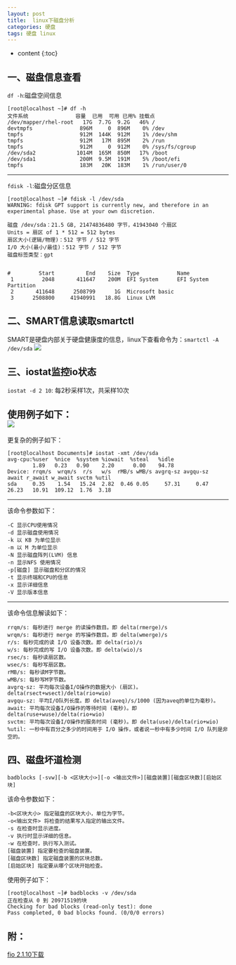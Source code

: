 ```yaml
---
layout: post
title:  linux下磁盘分析
categories: 硬盘
tags: 硬盘 linux
---
```


* content
{:toc}

## 一、磁盘信息查看

`df -h`:磁盘空间信息

```
[root@localhost ~]# df -h
文件系统               容量  已用  可用 已用% 挂载点
/dev/mapper/rhel-root   17G  7.7G  9.2G   46% /
devtmpfs               896M     0  896M    0% /dev
tmpfs                  912M  144K  912M    1% /dev/shm
tmpfs                  912M   17M  895M    2% /run
tmpfs                  912M     0  912M    0% /sys/fs/cgroup
/dev/sda2             1014M  165M  850M   17% /boot
/dev/sda1              200M  9.5M  191M    5% /boot/efi
tmpfs                  183M   20K  183M    1% /run/user/0
```
--------------------------------
`fdisk -l`:磁盘分区信息

```
[root@localhost ~]# fdisk -l /dev/sda
WARNING: fdisk GPT support is currently new, and therefore in an experimental phase. Use at your own discretion.

磁盘 /dev/sda：21.5 GB, 21474836480 字节，41943040 个扇区
Units = 扇区 of 1 * 512 = 512 bytes
扇区大小(逻辑/物理)：512 字节 / 512 字节
I/O 大小(最小/最佳)：512 字节 / 512 字节
磁盘标签类型：gpt


#         Start          End    Size  Type            Name
 1         2048       411647    200M  EFI System      EFI System Partition
 2       411648      2508799      1G  Microsoft basic 
 3      2508800     41940991   18.8G  Linux LVM   
```

## 二、SMART信息读取smartctl

SMART是硬盘内部关于硬盘健康度的信息，linux下查看命令为：`smartctl -A /dev/sda`
![](https://github.com/HarmonyHu/harmonyhu.github.io/raw/master/_posts/images/sata.jpg) 

## 三、iostat监控io状态

`iostat -d 2 10`: 每2秒采样1次，共采样10次

使用例子如下：  
![](https://github.com/HarmonyHu/harmonyhu.github.io/raw/master/_posts/images/io2.jpg) 
------------------------------------
更复杂的例子如下：  
```
[root@localhost Documents]# iostat -xmt /dev/sda
avg-cpu:%user  %nice  %system %iowait  %steal   %idle
        1.89   0.23   0.90    2.20      0.00    94.78
Device: rrqm/s  wrqm/s  r/s   w/s  rMB/s wMB/s avgrq-sz avgqu-sz  await r_await w_await svctm %util
sda     0.35    1.54   15.24  2.82  0.46 0.05     57.31     0.47  26.23   10.91  109.12  1.76  3.18
```
------------------------------------
该命令参数如下：  
```
-C 显示CPU使用情况
-d 显示磁盘使用情况
-k 以 KB 为单位显示
-m 以 M 为单位显示
-N 显示磁盘阵列(LVM) 信息
-n 显示NFS 使用情况
-p[磁盘] 显示磁盘和分区的情况
-t 显示终端和CPU的信息
-x 显示详细信息
-V 显示版本信息
```
-----------------------------------
该命令信息解读如下：  
```
rrqm/s: 每秒进行 merge 的读操作数目。即 delta(rmerge)/s
wrqm/s: 每秒进行 merge 的写操作数目。即 delta(wmerge)/s
r/s: 每秒完成的读 I/O 设备次数。即 delta(rio)/s
w/s: 每秒完成的写 I/O 设备次数。即 delta(wio)/s
rsec/s: 每秒读扇区数。
wsec/s: 每秒写扇区数。
rMB/s: 每秒读M字节数。
wMB/s: 每秒写M字节数。
avgrq-sz: 平均每次设备I/O操作的数据大小 (扇区)。delta(rsect+wsect)/delta(rio+wio)
avgqu-sz: 平均I/O队列长度。即 delta(aveq)/s/1000 (因为aveq的单位为毫秒)。
await: 平均每次设备I/O操作的等待时间 (毫秒)。即 delta(ruse+wuse)/delta(rio+wio)
svctm: 平均每次设备I/O操作的服务时间 (毫秒)。即 delta(use)/delta(rio+wio)
%util: 一秒中有百分之多少的时间用于 I/O 操作，或者说一秒中有多少时间 I/O 队列是非空的。
```
  
## 四、磁盘坏道检测

`badblocks [-svw][-b <区块大小>][-o <输出文件>][磁盘装置][磁盘区块数][启始区块]`  

该命令参数如下：  
```
-b<区块大小> 指定磁盘的区块大小，单位为字节。
-o<输出文件> 将检查的结果写入指定的输出文件。
-s 在检查时显示进度。
-v 执行时显示详细的信息。
-w 在检查时，执行写入测试。
[磁盘装置] 指定要检查的磁盘装置。
[磁盘区块数] 指定磁盘装置的区块总数。
[启始区块] 指定要从哪个区块开始检查。
```

使用例子如下：
```
[root@localhost ~]# badblocks -v /dev/sda
正在检查从 0 到 20971519的块
Checking for bad blocks (read-only test): done                                                 
Pass completed, 0 bad blocks found. (0/0/0 errors)
```

## 附：

[fio 2.1.10下载](https://github.com/HarmonyHu/harmonyhu.github.io/raw/master/_posts/other/fio-2.1.10.tar.gz) 